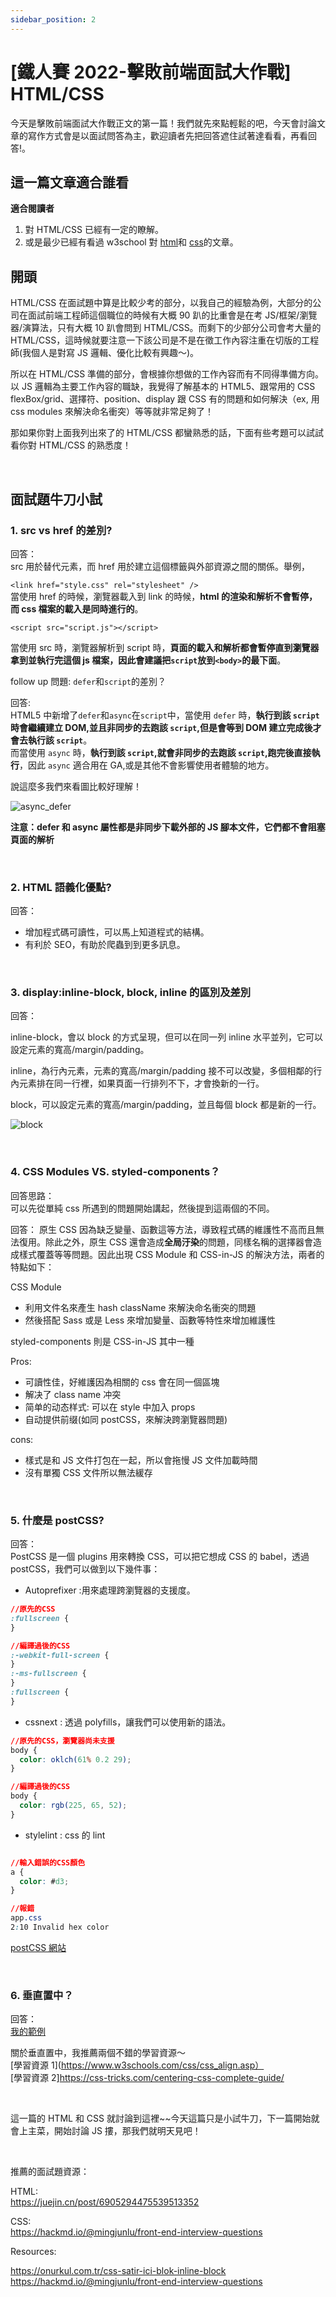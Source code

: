 ```yaml
---
sidebar_position: 2
---
```


# [鐵人賽 2022-擊敗前端面試大作戰] HTML/CSS

今天是擊敗前端面試大作戰正文的第一篇！我們就先來點輕鬆的吧，今天會討論文章的寫作方式會是以面試問答為主，歡迎讀者先把回答遮住試著達看看，再看回答!。

## 這一篇文章適合誰看

**適合閱讀者**

1. 對 HTML/CSS 已經有一定的瞭解。
2. 或是最少已經有看過 w3school 對 [html](https://www.w3schools.com/html/)和 [css](https://www.w3schools.com/css/)的文章。

## 開頭

HTML/CSS 在面試題中算是比較少考的部分，以我自己的經驗為例，大部分的公司在面試前端工程師這個職位的時候有大概 90 趴的比重會是在考 JS/框架/瀏覽器/演算法，只有大概 10 趴會問到 HTML/CSS。而剩下的少部分公司會考大量的 HTML/CSS，這時候就要注意一下該公司是不是在徵工作內容注重在切版的工程師(我個人是對寫 JS 邏輯、優化比較有興趣～)。

所以在 HTML/CSS 準備的部分，會根據你想做的工作內容而有不同得準備方向。
以 JS 邏輯為主要工作內容的職缺，我覺得了解基本的 HTML5、跟常用的 CSS flexBox/grid、選擇符、position、display 跟 CSS 有的問題和如何解決（ex, 用 css modules 來解決命名衝突）等等就非常足夠了！

那如果你對上面我列出來了的 HTML/CSS 都蠻熟悉的話，下面有些考題可以試試看你對 HTML/CSS 的熟悉度！

&nbsp;

## 面試題牛刀小試

### 1. src vs href 的差別?

回答：  
src 用於替代元素，而 href 用於建立這個標籤與外部資源之間的關係。舉例，

`<link href="style.css" rel="stylesheet" />`  
當使用 href 的時候，瀏覽器載入到 link 的時候，**html 的渲染和解析不會暫停，而 css 檔案的載入是同時進行的**。

`<script src="script.js"></script>`

當使用 src 時，瀏覽器解析到 script 時，**頁面的載入和解析都會暫停直到瀏覽器拿到並執行完這個 js 檔案，因此會建議把`script`放到`<body>`的最下面**。

follow up 問題: `defer`和`script`的差別？

回答:  
HTML5 中新增了`defer`和`async`在`script`中，當使用 `defer` 時，**執行到該 `script` 時會繼續建立 DOM,並且非同步的去跑該 `script`,但是會等到 DOM 建立完成後才會去執行該 `script`**。  
而當使用 `async` 時，**執行到該 `script`,就會非同步的去跑該 `script`,跑完後直接執行**，因此 `async` 適合用在 GA,或是其他不會影響使用者體驗的地方。

說這麼多我們來看圖比較好理解！

![async_defer](./Img/defer:async.png)

**注意：defer 和 async 屬性都是非同步下載外部的 JS 腳本文件，它們都不會阻塞頁面的解析**

&nbsp;

### 2. HTML 語義化優點?

回答：

- 增加程式碼可讀性，可以馬上知道程式的結構。
- 有利於 SEO，有助於爬蟲到到更多訊息。

&nbsp;

### 3. display:inline-block, block, inline 的區別及差別

回答：

inline-block，會以 block 的方式呈現，但可以在同一列 inline 水平並列，它可以設定元素的寬高/margin/padding。

inline，為行內元素，元素的寬高/margin/padding 接不可以改變，多個相鄰的行內元素排在同一行裡，如果頁面一行排列不下，才會換新的一行。

block，可以設定元素的寬高/margin/padding，並且每個 block 都是新的一行。

![block](./Img/block.jpeg)

&nbsp;

### 4. CSS Modules VS. styled-components？

回答思路：  
可以先從單純 css 所遇到的問題開始講起，然後提到這兩個的不同。

回答：
原生 CSS 因為缺乏變量、函數這等方法，導致程式碼的維護性不高而且無法復用。除此之外，原生 CSS 還會造成**全局汙染**的問題，同樣名稱的選擇器會造成樣式覆蓋等等問題。因此出現 CSS Module 和 CSS-in-JS 的解決方法，兩者的特點如下：

CSS Module

- 利用文件名來產生 hash className 來解決命名衝突的問題
- 然後搭配 Sass 或是 Less 來增加變量、函數等特性來增加維護性

styled-components 則是 CSS-in-JS 其中一種

Pros:

- 可讀性佳，好維護因為相關的 css 會在同一個區塊
- 解决了 class name 冲突
- 简单的动态样式: 可以在 style 中加入 props
- 自动提供前缀(如同 postCSS，來解決跨瀏覽器問題)

cons:

- 樣式是和 JS 文件打包在一起，所以會拖慢 JS 文件加載時間
- 沒有單獨 CSS 文件所以無法緩存

&nbsp;

### 5. 什麼是 postCSS?

回答：  
PostCSS 是一個 plugins 用來轉換 CSS，可以把它想成 CSS 的 babel，透過 postCSS，我們可以做到以下幾件事：

- Autoprefixer
  :用來處理跨瀏覽器的支援度。

```css
//原先的CSS
:fullscreen {
}

//編譯過後的CSS
:-webkit-full-screen {
}
:-ms-fullscreen {
}
:fullscreen {
}
```

- cssnext
  : 透過 polyfills，讓我們可以使用新的語法。

```css
//原先的CSS，瀏覽器尚未支援
body {
  color: oklch(61% 0.2 29);
}

//編譯過後的CSS
body {
  color: rgb(225, 65, 52);
}
```

- stylelint
  : css 的 lint

```css

//輸入錯誤的CSS顏色
a {
  color: #d3;
}

//報錯
app.css
2:10 Invalid hex color


```

[postCSS 網站](https://postcss.org/)

&nbsp;

### 6. 垂直置中？

回答：  
[我的範例](https://codesandbox.io/s/intelligent-lamarr-xrbi95?file=/src/App.js)

關於垂直置中，我推薦兩個不錯的學習資源～  
[學習資源 1](https://www.w3schools.com/css/css_align.asp）  
[學習資源 2]https://css-tricks.com/centering-css-complete-guide/

&nbsp;

這一篇的 HTML 和 CSS 就討論到這裡~~今天這篇只是小試牛刀，下一篇開始就會上主菜，開始討論 JS 摟，那我們就明天見吧！

&nbsp;

推薦的面試題資源：

HTML:  
https://juejin.cn/post/6905294475539513352

CSS:  
https://hackmd.io/@mingjunlu/front-end-interview-questions

Resources:

https://onurkul.com.tr/css-satir-ici-blok-inline-block
https://hackmd.io/@mingjunlu/front-end-interview-questions
